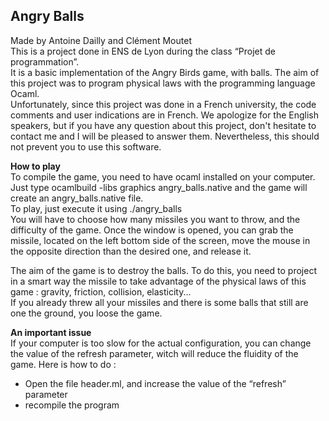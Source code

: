 Angry Balls
-----------

Made by Antoine Dailly and Clément Moutet  
This is a project done in ENS de Lyon during the class “Projet de programmation”.  
It is a basic  implementation of the Angry Birds game, with balls. The aim of this project was to program physical laws with the programming language Ocaml.  
Unfortunately, since this project was done in a French university, the code comments and user indications are in French. We apologize for the English speakers, but if you have any question about this project, don't hesitate to contact me and I will be pleased to answer them. Nevertheless, this should not prevent you to use this software.  

**How to play**  
To compile the game, you need to have ocaml installed on your computer.  
Just type ocamlbuild -libs graphics angry_balls.native and the game will create an angry_balls.native file.  
To play, just execute it using ./angry_balls  
You will have to choose how many missiles you want to throw, and the difficulty of the game. Once the window is opened, you can grab the missile, located on the left bottom side of the screen, move the mouse in the opposite direction than the desired one, and release it.  

The aim of the game is to destroy the balls. To do this, you need to project in a smart way the missile to take advantage of the physical laws of this game : gravity, friction, collision, elasticity...  
If you already threw all your missiles and there is some balls that still are one the ground, you loose the game.  

**An important issue**  
If your computer is too slow for the actual configuration, you can change the value of the refresh parameter, witch will reduce the fluidity of the game. Here is how to do :  
- Open the file header.ml, and increase the value of the “refresh” parameter
- recompile the program
